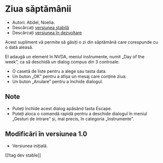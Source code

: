 # Ziua săptămânii #

*	 Autori: Abdel, Noelia.
*	 Descărcați [versiunea stabilă][1]
*	 Descărcați [versiunea în dezvoltare][2]

Acest supliment vă permite să găsiți o zi din săptămână care corespunde cu o
dată aleasă.

El adaugă un element în NVDA, meniul instrumente, numit „Day of the week”,
ca să deschidă un dialog compus din 3 controale:

*	 O casetă de liste pentru a alege sau tasta data.
*	 Un buton „OK” pentru a afișa un mesaj care conține ziua.
*	 Un buton „Anulare” pentru a închide dialogul.

## Note ##
*	 Puteți închide acest dialog apăsând tasta Escape.
*	 Puteți aloca o comandă rapidă pentru a deschide dialogul în meniul
   „Gesturi de intrare” și, mai precis, în categoria „Instrumente”.

## Modificări în versiunea 1.0 ##
*	 Versiunea inițială.

[[!tag dev stable]]

[1]: https://addons.nvda-project.org/files/get.php?file=dw

[2]: https://addons.nvda-project.org/files/get.php?file=dw-dev
